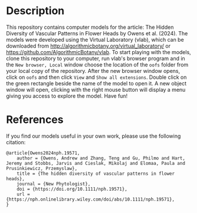 # Description
This repository contains computer models for the article: The Hidden Diversity of Vascular Patterns in Flower Heads by Owens et al. (2024).
The models were developed using the Virtual Laboratory (vlab), which can be downloaded from http://algorithmicbotany.org/virtual_laboratory/ or https://github.com/AlgorithmicBotany/vlab.
To start playing with the models, clone this repository to your computer, run vlab's browser program and in the `New browser, Local` window choose the location of the `oofs` folder from your local copy of the repository.
After the new browser window opens, click on `oofs` and then click `View` and `Show all extensions`. Double click on the green rectangle beside the name of the model to open it.
A new object window will open, clicking with the right mouse button will display a menu giving you access to explore the model. Have fun! 

# References
If you find our models useful in your own work, please use the following citation:
```
@article{Owens2024nph.19571,
	author = {Owens, Andrew and Zhang, Teng and Gu, Philmo and Hart, Jeremy and Stobbs, Jarvis and Cieslak, Mikolaj and Elomaa, Paula and Prusinkiewicz, Przemyslaw},
	title = {The hidden diversity of vascular patterns in flower heads},
	journal = {New Phytologist},
	doi = {https://doi.org/10.1111/nph.19571},
	url = {https://nph.onlinelibrary.wiley.com/doi/abs/10.1111/nph.19571},
}
```
